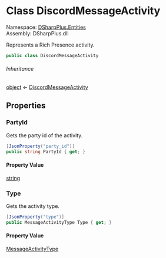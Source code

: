 # Class DiscordMessageActivity

Namespace: [DSharpPlus.Entities](DSharpPlus.Entities.md)  
Assembly: DSharpPlus.dll

Represents a Rich Presence activity.

```csharp
public class DiscordMessageActivity
```

###### Inheritance

[object](https://learn.microsoft.com/dotnet/api/system.object) ← 
[DiscordMessageActivity](DSharpPlus.Entities.DiscordMessageActivity.md)

## Properties

### <a id="DSharpPlus_Entities_DiscordMessageActivity_PartyId"></a>PartyId

Gets the party id of the activity.

```csharp
[JsonProperty("party_id")]
public string PartyId { get; }
```

#### Property Value

[string](https://learn.microsoft.com/dotnet/api/system.string)

### <a id="DSharpPlus_Entities_DiscordMessageActivity_Type"></a>Type

Gets the activity type.

```csharp
[JsonProperty("type")]
public MessageActivityType Type { get; }
```

#### Property Value

[MessageActivityType](DSharpPlus.MessageActivityType.md)


